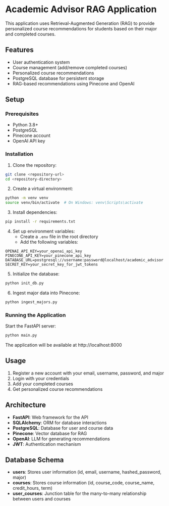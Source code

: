 # Academic Advisor RAG Application

This application uses Retrieval-Augmented Generation (RAG) to provide personalized course recommendations for students based on their major and completed courses.

## Features

- User authentication system
- Course management (add/remove completed courses)
- Personalized course recommendations
- PostgreSQL database for persistent storage
- RAG-based recommendations using Pinecone and OpenAI

## Setup

### Prerequisites

- Python 3.8+
- PostgreSQL
- Pinecone account
- OpenAI API key

### Installation

1. Clone the repository:
```bash
git clone <repository-url>
cd <repository-directory>
```

2. Create a virtual environment:
```bash
python -m venv venv
source venv/bin/activate  # On Windows: venv\Scripts\activate
```

3. Install dependencies:
```bash
pip install -r requirements.txt
```

4. Set up environment variables:
   - Create a `.env` file in the root directory
   - Add the following variables:
```
OPENAI_API_KEY=your_openai_api_key
PINECONE_API_KEY=your_pinecone_api_key
DATABASE_URL=postgresql://username:password@localhost/academic_advisor
SECRET_KEY=your_secret_key_for_jwt_tokens
```

5. Initialize the database:
```bash
python init_db.py
```

6. Ingest major data into Pinecone:
```bash
python ingest_majors.py
```

### Running the Application

Start the FastAPI server:
```bash
python main.py
```

The application will be available at http://localhost:8000

## Usage

1. Register a new account with your email, username, password, and major
2. Login with your credentials
3. Add your completed courses
4. Get personalized course recommendations

## Architecture

- **FastAPI**: Web framework for the API
- **SQLAlchemy**: ORM for database interactions
- **PostgreSQL**: Database for user and course data
- **Pinecone**: Vector database for RAG
- **OpenAI**: LLM for generating recommendations
- **JWT**: Authentication mechanism

## Database Schema

- **users**: Stores user information (id, email, username, hashed_password, major)
- **courses**: Stores course information (id, course_code, course_name, credit_hours, term)
- **user_courses**: Junction table for the many-to-many relationship between users and courses 